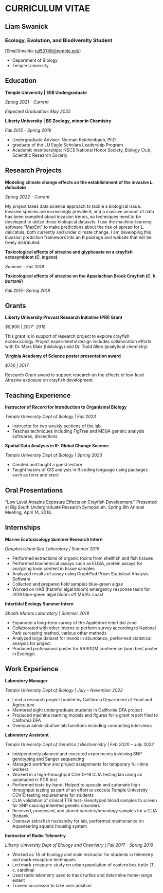 # **CURRICULUM VITAE**
## **Liam Swanick**
### **Ecology, Evolution, and Biodiversity Student**
[Email](mailto: tul50748@temple.edu)  
- Department of Biology 
- Temple University


## Education
**Temple University | EEB Undergraduate**

*Spring 2021 - Current*

*Expected Graduation: May 2025*



**Liberty University | BS Zoology, minor in Chemistry**

*Fall 2015 - Spring 2019*
- Undergraduate Advisor: Norman Reichenbach, PhD
- graduate of the LU Eagle Scholars Leadership Program
- Academic memberships: NSCS National Honor Society, Biology Club, Scientific Research Society


## Research Projects
**Modeling climate change effects on the establishment of the invasive *L. delicatula***

*Spring 2022 - Current*

My project takes data science approach to tackle a biological issue. Invasive species are increasingly prevalent, and a massive amount of data has been compiled about invasion trends, so techniques need to be developed to utilize these biological datasets. I use the machine-learning software “MaxEnt” to make predictions about the risk of spread for L. delicatula, both currently and under climate change. I am developing this invasion prediction framework into an R package and website that will be freely distributed. 


**Toxicological effects of atrazine and glyphosate on a crayfish ectosymbiont (*C. ingens*)**

*Summer - Fall 2018*


**Toxicological effects of atrazine on the Appalachian Brook Crayfish (*C. b. bartonii*)**		

*Fall 2015- Spring 2018*

## Grants
**Liberty University Provost Research Initiative (PRI) Grant** 

*$9,800 |	2017- 2018* 

This grant is in support of research project to explore crayfish ecotoxicology. Project experimental design includes collaboration efforts with Dr. Mark Blais (histology) and Dr. Todd Allen (analytical chemistry)

**Virginia Academy of Science poster presentation award** 

*$750 |	2017*

Research Grant award to support research on the effects of low-level Atrazine exposure on crayfish development.


## Teaching Experience
**Instructor of Record for Introduction to Organismal Biology**

*Temple University Dept of Biology | Fall 2023*
- Instructor for two weekly sections of the lab
-	Teaches techniques including FigTree and MEGA genetic analysis softwares, dissections

**Spatial Data Analysis in R- Global Change Science**		

*Temple University Dept of Biology | Spring 2023*
-	Created and taught a guest lecture
-	Taught basics of GIS analysis in R coding language using packages such as terra and stars'


## Oral Presentations																				

“Low Level Atrazine Exposure Effects on Crayfish Development.” Presented at Big South Undergraduate Research Symposium, Spring 8th Annual Meeting, April 14, 2018.


## Internships																								
**Marine Ecotoxicology Summer Research Intern** 

*Dauphin Island Sea Laboratory | Summer 2019*
-	Performed extractions of organic toxins from shellfish and fish tissues
-	Performed biochemical assays such as ELISA, protein assays for analyzing toxin content in tissue samples 
-	Analyzed results of assay using GraphPad Prism Statistical Analysis Software
-	Collected and prepared field samples blue-green algae 
-	Worked on HAB (harmful algal bloom) emergency response team for 2019 blue-green algal bloom off MS/AL coast

**Intertidal Ecology Summer Intern** 

*Shoals Marine Laboratory | Summer 2018*
-	Expanded a long-term survey of the Appledore intertidal zone
-	Collaborated with other interns to perform survey according to National Park surveying method, various other methods
-	Analyzed large dataset for trends in abundance, performed statistical analysis for project
-	Produced professional poster for RARGOM conference (won best poster in Ecology)


## Work Experience																			

**Laboratory Manager** 

*Temple University Dept of Biology | July – November 2022*
-	Lead a research project funded by California Department of Food and Agriculture
-	Mentored eight undergraduate students in California DFA project
-	Produced machine learning models and figures for a grant report filed to California DFA
-	Oversaw administrative lab functions including conducting interviews

**Laboratory Assistant** 

*Temple University Dept of Genetics / Biochemistry | Feb 2020 – July 2022*
-	Independently planned and executed experiments involving SNP genotyping and Sanger sequencing 
-	Managed workflow and project assignments for temporary full-time workers
-	Worked in a high-throughput COVID-19 CLIA testing lab using an automated rt-PCR test
-	Performed tests by-hand. Helped to upscale and automate high throughput testing as part of an effort to execute Temple University COVID testing requirements for students
-	CLIA validation of clinical TTR test- Genotyped blood samples to screen for SNP causing inherited genetic disorders
-	Received, processed, and stored bariatric/neurology samples for a CLIA Biobank
-	Oversaw zebrafish husbandry for lab, performed maintenance on Aquaneering aquatic housing system

**Instructor of Radio Telemetry** 

*Liberty University Dept of Biology and Chemistry | Fall 2017 - Spring 2019*
-	Worked as TA of Ecology and main instructor for students in telemetry and mark-recapture techniques
-	Led mark-recapture study on urban population of eastern box turtle (T. c. carolina)
-	Used radio telemetry used to track turtles and determine home-range extent
-	Trained successor to take over position

